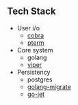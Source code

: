 ## Tech Stack

- User i/o
	- [cobra](https://github.com/spf13/cobra)
	- [pterm](https://github.com/pterm/pterm)
- Core system
	- golang
	- [viper](https://github.com/spf13/viper)
- Persistency
	- postgres
	- [golang-migrate](https://github.com/golang-migrate/migrate/blob/master/database/postgres/TUTORIAL.md)
    - [go-jet](https://github.com/go-jet/jet)
